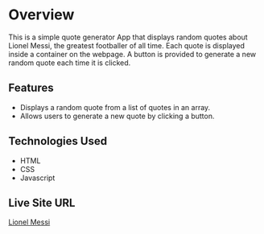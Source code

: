 <h1>Overview</h1>
<p>This is a simple quote generator App that displays random quotes about Lionel Messi, the greatest footballer of all time. Each quote is displayed inside a container on the webpage. A button is provided to generate a new random quote each time it is clicked.
<h2>Features</h2>
  <ul>
    <li>Displays a random quote from a list of quotes in an array.</li>
    <li>Allows users to generate a new quote by clicking a button.</li>
  </ul>
 <h2>Technologies Used</h2>
 <ul>
   <li>HTML</li>
   <li>CSS</li>
   <li>Javascript</li>
 </ul>
<h2>Live Site URL</h2> 
<a href="https://quote-generator-app-sooty.vercel.app">Lionel Messi</a>
